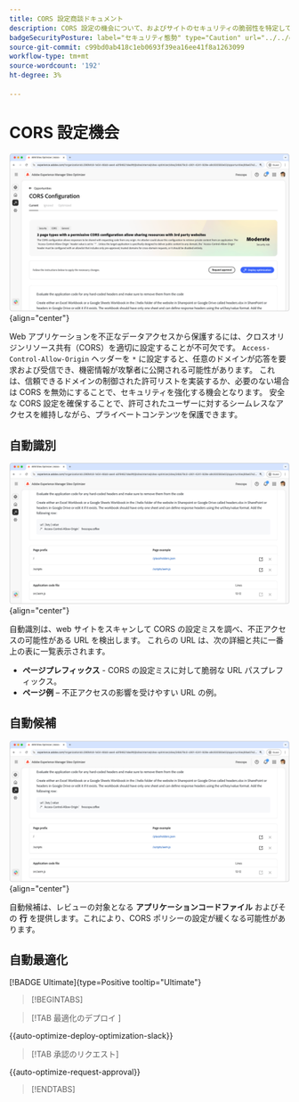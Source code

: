 ```yaml
---
title: CORS 設定商談ドキュメント
description: CORS 設定の機会について、およびサイトのセキュリティの脆弱性を特定して修正する方法について説明します。
badgeSecurityPosture: label="セキュリティ態勢" type="Caution" url="../../opportunity-types/security-posture.md" tooltip="セキュリティ態勢"
source-git-commit: c99bd0ab418c1eb0693f39ea16ee41f8a1263099
workflow-type: tm+mt
source-wordcount: '192'
ht-degree: 3%

---
```



# CORS 設定機会

![CORS 設定のオポチュニティ ](./assets/cors-configuration/hero.png){align="center"}

Web アプリケーションを不正なデータアクセスから保護するには、クロスオリジンリソース共有（CORS）を適切に設定することが不可欠です。 `Access-Control-Allow-Origin` ヘッダーを `*` に設定すると、任意のドメインが応答を要求および受信でき、機密情報が攻撃者に公開される可能性があります。 これは、信頼できるドメインの制御された許可リストを実装するか、必要のない場合は CORS を無効にすることで、セキュリティを強化する機会となります。 安全な CORS 設定を確保することで、許可されたユーザーに対するシームレスなアクセスを維持しながら、プライベートコンテンツを保護できます。

## 自動識別

![CORS 設定のオポチュニティの自動識別 ](./assets/cors-configuration/auto-identify.png){align="center"}

自動識別は、web サイトをスキャンして CORS の設定ミスを調べ、不正アクセスの可能性がある URL を検出します。 これらの URL は、次の詳細と共に一番上の表に一覧表示されます。

* **ページプレフィックス** - CORS の設定ミスに対して脆弱な URL パスプレフィックス。
* **ページ例** – 不正アクセスの影響を受けやすい URL の例。

## 自動候補

![CORS 設定のオポチュニティを自動提案 ](./assets/cors-configuration/auto-suggest.png){align="center"}

自動候補は、レビューの対象となる **アプリケーションコードファイル** およびその **行** を提供します。これにより、CORS ポリシーの設定が緩くなる可能性があります。


## 自動最適化

[!BADGE Ultimate]{type=Positive tooltip="Ultimate"}

>[!BEGINTABS]

>[!TAB  最適化のデプロイ ]

{{auto-optimize-deploy-optimization-slack}}

>[!TAB 承認のリクエスト]

{{auto-optimize-request-approval}}

>[!ENDTABS]

